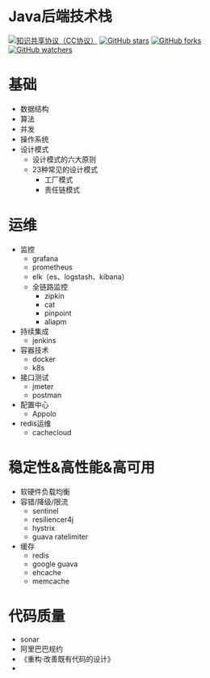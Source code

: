 # Java后端技术栈

[![知识共享协议（CC协议）](https://img.shields.io/badge/License-Creative%20Commons-DC3D24.svg)](https://creativecommons.org/licenses/by-nc-sa/4.0/deed.zh)
[![GitHub stars](https://img.shields.io/github/stars/mgossh/JavaStack.svg?style=flat&label=Star)](https://github.com/mgossh/JavaStack/stargazers)
[![GitHub forks](https://img.shields.io/github/forks/mgossh/JavaStack.svg?style=flat&label=Fork)](https://github.com/mgossh/JavaStack/fork)
[![GitHub watchers](https://img.shields.io/github/watchers/mgossh/JavaStack.svg?style=flat&label=Watch)](https://github.com/mgossh/JavaStack/watchers)

# 基础
* 数据结构
* 算法
* 并发
* 操作系统
* 设计模式
	* 设计模式的六大原则
	* 23种常见的设计模式
		* 工厂模式
		* 责任链模式

# 运维
* 监控
	* grafana
	* prometheus
	* elk（es、logstash、kibana）
	* 全链路监控
		* zipkin
		* cat
		* pinpoint
		* aliapm
* 持续集成
	* jenkins
* 容器技术
	* docker
	* k8s
* 接口测试
	* jmeter
	* postman
* 配置中心
	* Appolo
* redis运维
	* cachecloud


# 稳定性&amp;高性能&amp;高可用
* 软硬件负载均衡
* 容错/降级/限流
	* sentinel
	* resiliencer4j
	* hystrix
	* guava ratelimiter
* 缓存
	* redis
	* google guava
	* ehcache
	* memcache

	
# 代码质量
* sonar
* 阿里巴巴规约
* 《重构·改善既有代码的设计》
* 

